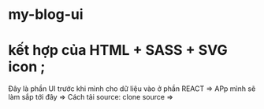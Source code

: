 # my-blog-ui 
# kết hợp của  HTML + SASS + SVG icon ;
Đây là phần UI trước khi mình cho dữ liệu vào ở phần REACT => APp mình sẽ làm sắp tới đây
=> Cách tải source: clone source =>
